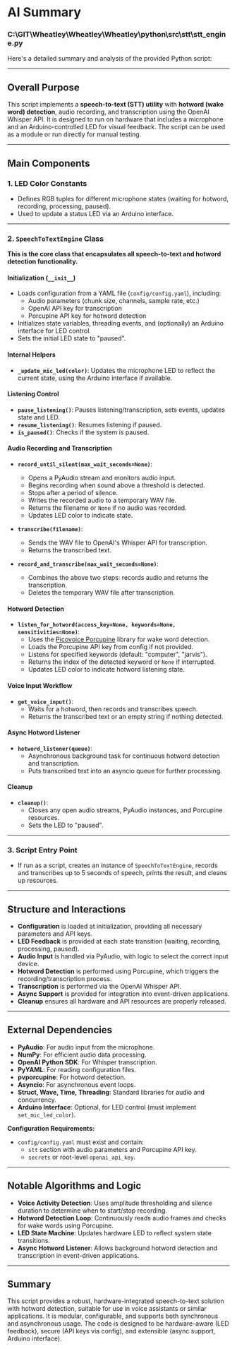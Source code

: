 # AI Summary

### C:\GIT\Wheatley\Wheatley\Wheatley\python\src\stt\stt_engine.py
Here's a detailed summary and analysis of the provided Python script:

---

## **Overall Purpose**

This script implements a **speech-to-text (STT) utility** with **hotword (wake word) detection**, audio recording, and transcription using the OpenAI Whisper API. It is designed to run on hardware that includes a microphone and an Arduino-controlled LED for visual feedback. The script can be used as a module or run directly for manual testing.

---

## **Main Components**

### **1. LED Color Constants**

- Defines RGB tuples for different microphone states (waiting for hotword, recording, processing, paused).
- Used to update a status LED via an Arduino interface.

---

### **2. `SpeechToTextEngine` Class**

**This is the core class that encapsulates all speech-to-text and hotword detection functionality.**

#### **Initialization (`__init__`)**

- Loads configuration from a YAML file (`config/config.yaml`), including:
  - Audio parameters (chunk size, channels, sample rate, etc.)
  - OpenAI API key for transcription
  - Porcupine API key for hotword detection
- Initializes state variables, threading events, and (optionally) an Arduino interface for LED control.
- Sets the initial LED state to "paused".

#### **Internal Helpers**

- **`_update_mic_led(color)`**: Updates the microphone LED to reflect the current state, using the Arduino interface if available.

#### **Listening Control**

- **`pause_listening()`**: Pauses listening/transcription, sets events, updates state and LED.
- **`resume_listening()`**: Resumes listening if paused.
- **`is_paused()`**: Checks if the system is paused.

#### **Audio Recording and Transcription**

- **`record_until_silent(max_wait_seconds=None)`**:
  - Opens a PyAudio stream and monitors audio input.
  - Begins recording when sound above a threshold is detected.
  - Stops after a period of silence.
  - Writes the recorded audio to a temporary WAV file.
  - Returns the filename or `None` if no audio was recorded.
  - Updates LED color to indicate state.

- **`transcribe(filename)`**:
  - Sends the WAV file to OpenAI's Whisper API for transcription.
  - Returns the transcribed text.

- **`record_and_transcribe(max_wait_seconds=None)`**:
  - Combines the above two steps: records audio and returns the transcription.
  - Deletes the temporary WAV file after transcription.

#### **Hotword Detection**

- **`listen_for_hotword(access_key=None, keywords=None, sensitivities=None)`**:
  - Uses the [Picovoice Porcupine](https://picovoice.ai/platform/porcupine/) library for wake word detection.
  - Loads the Porcupine API key from config if not provided.
  - Listens for specified keywords (default: "computer", "jarvis").
  - Returns the index of the detected keyword or `None` if interrupted.
  - Updates LED color to indicate hotword listening state.

#### **Voice Input Workflow**

- **`get_voice_input()`**:
  - Waits for a hotword, then records and transcribes speech.
  - Returns the transcribed text or an empty string if nothing detected.

#### **Async Hotword Listener**

- **`hotword_listener(queue)`**:
  - Asynchronous background task for continuous hotword detection and transcription.
  - Puts transcribed text into an asyncio queue for further processing.

#### **Cleanup**

- **`cleanup()`**:
  - Closes any open audio streams, PyAudio instances, and Porcupine resources.
  - Sets the LED to "paused".

---

### **3. Script Entry Point**

- If run as a script, creates an instance of `SpeechToTextEngine`, records and transcribes up to 5 seconds of speech, prints the result, and cleans up resources.

---

## **Structure and Interactions**

- **Configuration** is loaded at initialization, providing all necessary parameters and API keys.
- **LED Feedback** is provided at each state transition (waiting, recording, processing, paused).
- **Audio Input** is handled via PyAudio, with logic to select the correct input device.
- **Hotword Detection** is performed using Porcupine, which triggers the recording/transcription process.
- **Transcription** is performed via the OpenAI Whisper API.
- **Async Support** is provided for integration into event-driven applications.
- **Cleanup** ensures all hardware and API resources are properly released.

---

## **External Dependencies**

- **PyAudio**: For audio input from the microphone.
- **NumPy**: For efficient audio data processing.
- **OpenAI Python SDK**: For Whisper transcription.
- **PyYAML**: For reading configuration files.
- **pvporcupine**: For hotword detection.
- **Asyncio**: For asynchronous event loops.
- **Struct, Wave, Time, Threading**: Standard libraries for audio and concurrency.
- **Arduino Interface**: Optional, for LED control (must implement `set_mic_led_color`).

**Configuration Requirements:**
- `config/config.yaml` must exist and contain:
  - `stt` section with audio parameters and Porcupine API key.
  - `secrets` or root-level `openai_api_key`.

---

## **Notable Algorithms and Logic**

- **Voice Activity Detection**: Uses amplitude thresholding and silence duration to determine when to start/stop recording.
- **Hotword Detection Loop**: Continuously reads audio frames and checks for wake words using Porcupine.
- **LED State Machine**: Updates hardware LED to reflect system state transitions.
- **Async Hotword Listener**: Allows background hotword detection and transcription in event-driven applications.

---

## **Summary**

This script provides a robust, hardware-integrated speech-to-text solution with hotword detection, suitable for use in voice assistants or similar applications. It is modular, configurable, and supports both synchronous and asynchronous usage. The code is designed to be hardware-aware (LED feedback), secure (API keys via config), and extensible (async support, Arduino interface).
